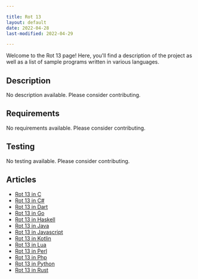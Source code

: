 ```yaml
---

title: Rot 13
layout: default
date: 2022-04-28
last-modified: 2022-04-29

---
```


Welcome to the Rot 13 page! Here, you'll find a description of the project as well as a list of sample programs written in various languages.

## Description

No description available. Please consider contributing.

## Requirements

No requirements available. Please consider contributing.

## Testing

No testing available. Please consider contributing.

## Articles

- [Rot 13 in C](https://sampleprograms.io/projects/rot-13/c)
- [Rot 13 in C#](https://sampleprograms.io/projects/rot-13/c-sharp)
- [Rot 13 in Dart](https://sampleprograms.io/projects/rot-13/dart)
- [Rot 13 in Go](https://sampleprograms.io/projects/rot-13/go)
- [Rot 13 in Haskell](https://sampleprograms.io/projects/rot-13/haskell)
- [Rot 13 in Java](https://sampleprograms.io/projects/rot-13/java)
- [Rot 13 in Javascript](https://sampleprograms.io/projects/rot-13/javascript)
- [Rot 13 in Kotlin](https://sampleprograms.io/projects/rot-13/kotlin)
- [Rot 13 in Lua](https://sampleprograms.io/projects/rot-13/lua)
- [Rot 13 in Perl](https://sampleprograms.io/projects/rot-13/perl)
- [Rot 13 in Php](https://sampleprograms.io/projects/rot-13/php)
- [Rot 13 in Python](https://sampleprograms.io/projects/rot-13/python)
- [Rot 13 in Rust](https://sampleprograms.io/projects/rot-13/rust)